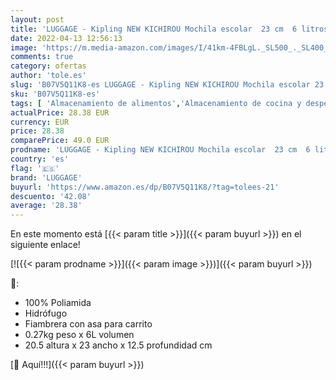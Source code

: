 ```yaml
---
layout: post
title: 'LUGGAGE - Kipling NEW KICHIROU Mochila escolar  23 cm  6 litros  Azul  True Blue Tonal '
date: 2022-04-13 12:56:13
image: 'https://m.media-amazon.com/images/I/41km-4FBLgL._SL500_._SL400_.jpg'
comments: true
category: ofertas
author: 'tole.es'
slug: 'B07V5Q11K8-es LUGGAGE - Kipling NEW KICHIROU Mochila escolar 23 cm 6...'
sku: 'B07V5Q11K8-es'
tags: [ 'Almacenamiento de alimentos','Almacenamiento de cocina y despensa','Bolsas porta alimentos','Equipaje','Hogar y cocina','Mochilas','Porta alimentos','escolar','luggage','mochila','🇪🇸', ]
actualPrice: 28.38 EUR
currency: EUR
price: 28.38
comparePrice: 49.0 EUR
prodname: 'LUGGAGE - Kipling NEW KICHIROU Mochila escolar  23 cm  6 litros  Azul  True Blue Tonal '
country: 'es'
flag: '🇪🇸'
brand: 'LUGGAGE'
buyurl: 'https://www.amazon.es/dp/B07V5Q11K8/?tag=tolees-21'
descuento: '42.08'
average: '28.38'
---
```


En este momento está [{{< param title >}}]({{< param buyurl >}}) en el siguiente enlace!

[![{{< param prodname >}}]({{< param image >}})]({{< param buyurl >}})

🔎:

- 100% Poliamida
- Hidrófugo
- Fiambrera con asa para carrito
- 0.27kg peso x 6L volumen
- 20.5 altura x 23 ancho x 12.5 profundidad cm

[🛒 Aquí!!!]({{< param buyurl >}})

